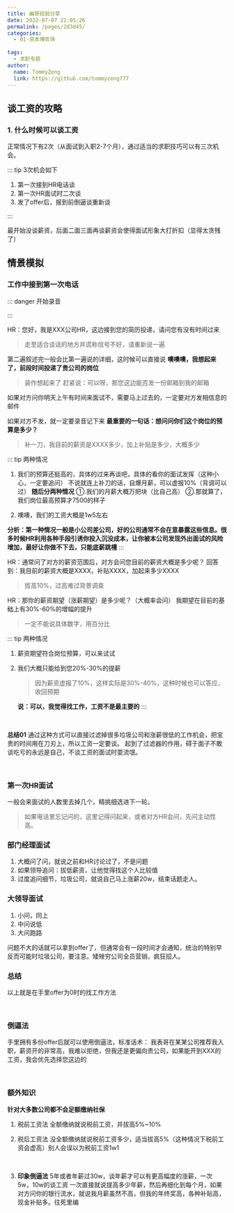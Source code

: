 ```yaml
---
title: 幽哥经验分享
date: 2022-07-07 22:05:26
permalink: /pages/2d3d45/
categories:
  - 01-资本博弈场
  
tags:
  - 求职专题
author: 
  name: TommyZeng
  link: https://github.com/tommyzeng777
---
```




## 谈工资的攻略
### 1. 什么时候可以谈工资
正常情况下有2次（从面试到入职2-7个月），通过适当的求职技巧可以有三次机会。

::: tip 3次机会如下
1. 第一次接到HR电话谈
1. 第一次HR面试时二次谈
1. 发了offer后，报到前倒逼谈重新谈

:::

最开始没谈薪资，后面二面三面再谈薪资会使得面试形象大打折扣（显得太贪残了）

<div style="page-break-after: always;"></div>

## 情景模拟
### 工作中接到第一次电话

::: danger 
开始录音

:::

HR：您好，我是XXX公司HR，这边接到您的简历投递，请问您有没有时间过来
>走至适合谈话的地方并谎称信号不好，请重新说一遍

第二遍叙述完一般会比第一遍说的详细，这时候可以直接说
**噢噢噢，我想起来了，前段时间投递了贵公司的岗位**
>装作想起来了
赶紧说：可以呀，那您这边能否发一份邮箱到我的邮箱

如果对方问你明天上午有时间来面试不，需要马上过去的，一定要对方发相信息的邮件

如果对方不发，就一定要录音记下来
**最重要的一句话：想问问你们这个岗位的预算是多少？**
>补一刀，我目前的薪资是XXXX多少，加上补贴是多少，大概多少

::: tip 两种情况
1. 我们的预算还挺高的，具体的过来再谈吧，具体的看你的面试发挥（这种小心，一定要追问）
不说就连上补刀的话，自爆月薪，可以虚报10%（背调可以过）
**随后分两种情况**
①.我们的月薪大概万把块（比自己高）
②.那就算了，我们岗位最高预算才7500的样子

2. 噢噢，我们的工资大概是1w5左右

**分析：第一种情况一般是小公司差公司，好的公司通常不会在意暴露这些信息。很多时候HR利用各种手段引诱你投入沉没成本，让你被本公司发现外出面试的风险增加，最好让你做不下去，只能底薪跳槽**
:::

HR：通常问了对方的薪资范围后，对方会问您目前的薪资大概是多少呢？
回答到：我目前的薪资大概是XXXX，补贴XXXX，加起来多少XXXX
>拔高10%，过高难过背景调查


HR：那你的薪资期望（涨薪期望）是多少呢？（大概率会问）
我期望在目前的基础上有30%-60%的增幅的提升
>一定不能说具体数字，用百分比


::: tip 两种情况
1. 薪资期望符合岗位预算，可以来试试
2. 我们大概只能给到您20%-30%的提薪
    >因为薪资虚报了10%，这样实际是30%-40%，这种时候也可以答应，收回预期

    **说：可以，我觉得找工作，工资不是最主要的**
:::

<br>

**总结01**
通过这种方式可以直接过滤掉很多垃圾公司和涨薪很低的工作机会，把宝贵的时间用在刀刃上，所以工资一定要谈。
起到了过滤器的作用，碍于面子不敢谈吃亏的永远是自己，不谈工资的面试时耍流氓。

<br>

### 第一次HR面试
一般会来面试的人数里去掉几个，精挑细选进下一轮。
>如果电话里忘记问的，这里记得问起来，或者对方HR会问，先问主动性高。

### 部门经理面试
1. 大概问了问，就说之前和HR讨论过了，不是问题
2. 如果领导追问：拔低薪资，让他觉得找这个人比较值
3. 过度追问细节，垃圾公司，就说自己马上涨薪20w，结束话题走人。

### 大领导面试
1. 小问，同上
1. 中问说低
1. 大问跑路

问题不大的话就可以拿到offer了，但通常会有一段时间才会通知，统治的特别早反而可能时垃圾公司，要注意。矮矬穷公司全员营销，疯狂招人。

### 总结
以上就是在手里offer为0时的找工作方法

<br>

### 倒逼法
手里拥有多份offer后就可以使用倒逼法，标准话术：
我表哥在某某公司推荐我入职，薪资开的非常高，我难以拒绝，但我还是更偏向贵公司，如果能开到XXX的工资，我会优先选择您这边的

<br>

### 额外知识


**针对大多数公司都不会足额缴纳社保**

1. 税前工资法
全额缴纳就说税前工资，并拔高5%~10%


2. 税后工资法
没全额缴纳就说税前工资多少，适当拔高5%（这种情况下税前工资会虚高）别人会误以为税前工资1w1

<br>

3. **印象倒逼法**
5年或者年薪过30w，谈年薪才可以有更高幅度的涨薪，一次5w，10w的谈工资
一次直接就说提高多少年薪，然后再细化到每个月，如果对方问你的银行流水，就说我月薪虽然不高，但我的年终奖高，各种补贴高，现金补贴多。往死里编















